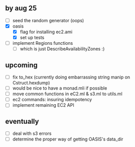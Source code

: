 by aug 25
---------
- [ ] seed the random generator (oops)
- [x] oasis
  - [x] flag for installing ec2.ami
  - [x] set up tests
- [ ] implement Regions functions
  - [ ] which is just DescribeAvailabilityZones :)

upcoming
--------
- [ ] fix to_hex (currently doing embarrassing string manip on Cstruct.hexdump)
- [ ] would be nice to have a monad.mli if possible
- [ ] move common functions in eC2.ml & s3.ml to utils.ml
- [ ] ec2 commands: insuring idempotency
- [ ] implement remaining EC2 API

eventually
----------
- [ ] deal with s3 errors
- [ ] determine the proper way of getting OASIS's data_dir